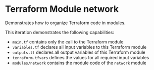 # Terraform Module network 

Demonstrates how to organize Terraform code in modules.

This iteration demonstrates the following capabilities:

* `main.tf` contains only the call to the Terraform module 
* `variables.tf` declares all input variables to this Terraform module 
* `outputs.tf` declares all output variables of this Terraform module
* `terraform.tfvars` defines the values for all required input variables
* `modules/network` contains the module code of the `network` module
